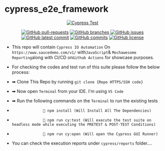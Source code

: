 # cypress_e2e_framework

<div align="center">
        
[![Cypress Test](https://github.com/Mahbub091/cypress_e2e_showcase/actions/workflows/main.yml/badge.svg)](https://github.com/Mahbub091/cypress_e2e_showcase/actions/workflows/main.yml)
</div>

<div align="center">
        
[![GitHub pull-requests](https://img.shields.io/github/issues-pr/Mahbub091/Test_Repo.svg)](https://GitHub.com/Mahbub091/Test_Repo/pull/)
[![GitHub branches](https://badgen.net/github/branches/Mahbub091/Test_Repo)](https://github.com/Mahbub091/Test_Repo)
[![GitHub issues](https://img.shields.io/github/issues/Mahbub091/Test_Repo.svg)](https://GitHub.com/Mahbub091/Test_Repo/issues/)
[![GitHub latest commit](https://badgen.net/github/last-commit/Mahbub091/Test_Repo)](https://GitHub.com/Mahbub091/Test_Repo/commit/)
[![GitHub commits](https://badgen.net/github/commits/Mahbub091/Test_Repo)](https://GitHub.com/Mahbub091/Test_Repo/commit/)
[![GitHub license](https://badgen.net/github/license/Mahbub091/Test_Repo)](https://github.com/Mahbub091/Test_Repo/blob/master/LICENSE)
</div>

- This repo will contain `Cypress IO Automation` On `https://www.saucedemo.com/v1/` with`JavaScript`&amp; `Mochawesome Reporting`along with CI/CD on`Github Actions` for showcase purposes.

- For checking the codes and test run of this suite please follow the below process:

- ➡ Clone This Repo by running `git clone {Repo HTTPS/SSH code}`
- ➡ Now open `Terminal` from your IDE. I'm using `VS Code`
- ➡ Run the following commands on the `Terminal` to run the existing tests
-                   💠 npm install (Will Install All The Dependencies)
-                   💠 npm run cy:test (Will execute the test suite on headless mode while executing the PRETEST & POST-TEST Conditions)
-                   💠 npm run cy:open (Will open the Cypress GUI Runner)

- You can check the execution reports under `cypress/reports` folder....
